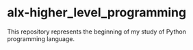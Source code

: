 # alx-higher_level_programming
This repository represents the beginning of my study of Python programming language.

